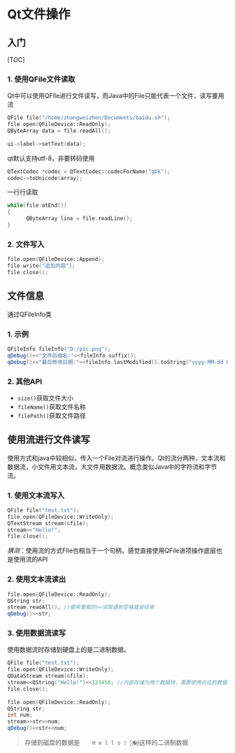 # Qt文件操作
 
## 入门
 
[TOC]
 
### 1. 使用QFile文件读取
 
Qt中可以使用QFIle进行文件读写，而Java中的File只能代表一个文件，读写要用流
 
```c++
QFile file("/home/zhangweizhen/Documents/baidu.sh");
file.open(QFileDevice::ReadOnly);
QByteArray data = file.readAll();
 
ui->label->setText(data);
```
 
qt默认支持utf-8，非要转码使用
 
```c++
QTextCodec *codec = QTextCodec::codecForName("gbk");
codec->toUnicode(array);
```
 
一行行读取
 
```c++
while(file.atEnd())
{
      QByteArray line = file.readLine();
}
```
 
### 2. 文件写入
 
```c++
file.open(QFileDevice::Append);
file.write("追加内容");
file.close();
```
 
## 文件信息
 
通过QFileInfo类
 
### 1. 示例
 
```c++
QFileInfo fileInfo("D:/pic.png");
qDebug()<<"文件后缀名:"<<fileInfo.suffix();
qDebug()<<"最后修改日期:"<<fileInfo.lastModified().toString("yyyy-MM-dd HH:mm:ss");
```
 
###  2. 其他API
 
- `size()`获取文件大小
- `fileName()`获取文件名称
- `filePath()`获取文件路径
 
## 使用流进行文件读写
 
使用方式和java中较相似，传入一个File对流进行操作。Qt的流分两种，文本流和数据流，小文件用文本流，大文件用数据流。概念类似Java中的字符流和字节流。
 
### 1. 使用文本流写入
 
```c++
QFile file("test.txt");
file.open(QFileDevice::WriteOnly);
QTextStream stream(&file);
stream<<"Hello!";
file.close();
```
 
*猜测*：使用流的方式FIle也相当于一个句柄，感觉直接使用QFile进项操作底层也是使用流的API
 
### 2. 使用文本流读出
 
```c++
file.open(QFileDevice::ReadOnly);
QString str;
stream.readAll(); //使用重载的>>读取遇到空格就会结束
qDebug()<<str;
```
 
### 3.  使用数据流读写
 
使用数据流时存储到硬盘上的是二进制数据。
 
```c++
QFile file("test.txt");
file.open(QFileDevice::WriteOnly);
QDataStream stream(&file);
stream<<QString("Hello!")<<123456; //内部存储为两个数据块，需要使用对应的数据格式读两次
file.close();
 
file.open(QFileDevice::ReadOnly);
QString str;
int num;
stream>>str>>num;
qDebug()<<str<<num;
```
 
> 存储到磁盘的数据是`    H e l l o ! �@`这样的二进制数据